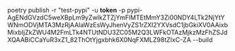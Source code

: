 poetry publish -r "test-pypi"  -u __token__ -p pypi-AgENdGVzdC5weXBpLm9yZwIkZTZjYmFlMTEtMmY3Zi00NDY4LTk2NjYtYWNmODVjMTA3MzRjAAIaWzEsWyJhenVyZS1rZXl2YXVsdC1jbGkiXV0AAixbMixbIjZkZWU4M2FmLTk4NTUtNDU3ZC05M2Q3LWFkOTAzMjkzMzFhZSJdXQAABiCCaYuR3xZ1_82ThOtYjgxbhk6X0NqFXMLZ98tZIxC-ZA --build
